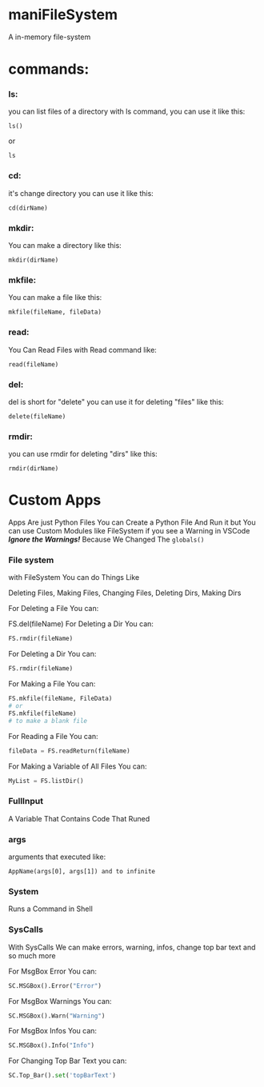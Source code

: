 # maniFileSystem
A in-memory file-system
# commands:
### ls:
you can list files of a directory with ls command, you can use it like this:
```
ls()
```
or
```
ls
```
### cd:
it's change directory you can use it like this:
```
cd(dirName)
```
### mkdir:
You can make a directory like this:
```
mkdir(dirName)
```
### mkfile:
You can make a file like this:
```
mkfile(fileName, fileData)
```
### read:
You Can Read Files with Read command like:
```
read(fileName)
```
### del:
del is short for "delete" you can use it for deleting "files" like this:
```
delete(fileName)
```
### rmdir:
you can use rmdir for deleting "dirs" like this:
```
rmdir(dirName)
```
# Custom Apps
Apps Are just Python Files You can Create a Python File And Run it
but You can use Custom Modules like FileSystem
if you see a Warning in VSCode ___Ignore the Warnings!___ Because We Changed The ```globals()```
### File system
with FileSystem You can do Things Like 

Deleting Files, Making Files, Changing Files, Deleting Dirs, Making Dirs


For Deleting a File You can:

FS.del(fileName)
For Deleting a Dir You can:
```python
FS.rmdir(fileName)
```
For Deleting a Dir You can:

```python
FS.rmdir(fileName)
```

For Making a File You can:

```python
FS.mkfile(fileName, FileData)
# or
FS.mkfile(fileName)
# to make a blank file
```
For Reading a File You can:

```python
fileData = FS.readReturn(fileName)
```
For Making a Variable of All Files You can:

```python
MyList = FS.listDir()
```
### FullInput
A Variable That Contains Code That Runed
### args
arguments that executed like:
```
AppName(args[0], args[1]) and to infinite
```
### System
Runs a Command in Shell
### SysCalls
With SysCalls We can make errors, warning, infos, change top bar text and so much more

For MsgBox Error You can:
```python
SC.MSGBox().Error("Error")
```

For MsgBox Warnings You can:
```python
SC.MSGBox().Warn("Warning")
```

For MsgBox Infos You can:
```python
SC.MSGBox().Info("Info")
```

For Changing Top Bar Text you can:
```python
SC.Top_Bar().set('topBarText')
```